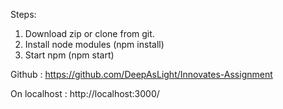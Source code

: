 Steps:

1. Download zip or clone from git.
2. Install node modules (npm install)
3. Start npm (npm start)

Github : https://github.com/DeepAsLight/Innovates-Assignment

On localhost : http://localhost:3000/
